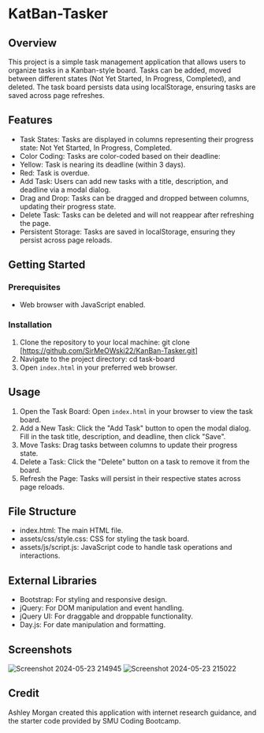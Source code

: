 # KatBan-Tasker
## Overview
This project is a simple task management application that allows users to organize tasks in a Kanban-style board. Tasks can be added, moved between different states (Not Yet Started, In Progress, Completed), and deleted. The task board persists data using localStorage, ensuring tasks are saved across page refreshes.

## Features
- Task States: Tasks are displayed in columns representing their progress state: Not Yet Started, In Progress, Completed.
- Color Coding: Tasks are color-coded based on their deadline:
- Yellow: Task is nearing its deadline (within 3 days).
- Red: Task is overdue.
- Add Task: Users can add new tasks with a title, description, and deadline via a modal dialog.
- Drag and Drop: Tasks can be dragged and dropped between columns, updating their progress state.
- Delete Task: Tasks can be deleted and will not reappear after refreshing the page.
- Persistent Storage: Tasks are saved in localStorage, ensuring they persist across page reloads.
  
## Getting Started
### Prerequisites
- Web browser with JavaScript enabled.
### Installation
1. Clone the repository to your local machine:
git clone [https://github.com/SirMeOWski22/KanBan-Tasker.git]
2.   Navigate to the project directory:
cd task-board
3. Open `index.html` in your preferred web browser.

## Usage
1. Open the Task Board: Open `index.html` in your browser to view the task board.
2. Add a New Task: Click the "Add Task" button to open the modal dialog. Fill in the task title, description, and deadline, then click "Save".
3. Move Tasks: Drag tasks between columns to update their progress state.
4. Delete a Task: Click the "Delete" button on a task to remove it from the board.
5. Refresh the Page: Tasks will persist in their respective states across page reloads.
   
## File Structure
- index.html: The main HTML file.
- assets/css/style.css: CSS for styling the task board.
- assets/js/script.js: JavaScript code to handle task operations and interactions.
  
## External Libraries
- Bootstrap: For styling and responsive design.
- jQuery: For DOM manipulation and event handling.
- jQuery UI: For draggable and droppable functionality.
- Day.js: For date manipulation and formatting.
  
## Screenshots
![Screenshot 2024-05-23 214945](https://github.com/SirMeOWski22/KanBan-Tasker/assets/160355750/fa6945f4-d7a6-49b5-aa78-f59d48313d31)
![Screenshot 2024-05-23 215022](https://github.com/SirMeOWski22/KanBan-Tasker/assets/160355750/23e55dfc-83a1-4571-812d-fb7035005595)

## Credit
Ashley Morgan created this application with internet research guidance, and the starter code provided by SMU Coding Bootcamp. 
